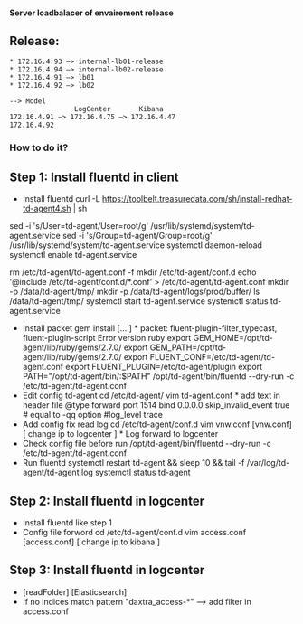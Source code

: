 #### Server loadbalacer of envairement  release

## Release:
    * 172.16.4.93 —> internal-lb01-release
    * 172.16.4.94 —> internal-lb02-release
    * 172.16.4.91 —> lb01
    * 172.16.4.92 —> lb02

    --> Model
                    LogCenter		Kibana
    172.16.4.91 —> 172.16.4.75 —> 172.16.4.47
    172.16.4.92

### How to do it?
## Step 1: Install fluentd in client
 - Install fluentd
curl -L https://toolbelt.treasuredata.com/sh/install-redhat-td-agent4.sh | sh

sed -i 's/User=td-agent/User=root/g' /usr/lib/systemd/system/td-agent.service
sed -i 's/Group=td-agent/Group=root/g' /usr/lib/systemd/system/td-agent.service
systemctl daemon-reload
systemctl enable td-agent.service

rm /etc/td-agent/td-agent.conf -f
mkdir /etc/td-agent/conf.d
echo '@include /etc/td-agent/conf.d/*.conf' > /etc/td-agent/td-agent.conf
mkdir -p /data/td-agent/tmp/
mkdir -p /data/td-agent/logs/prod/buffer/
ls /data/td-agent/tmp/
systemctl start td-agent.service
systemctl status td-agent.service
 - Install packet
        gem install [....]
            * packet: fluent-plugin-filter_typecast, fluent-plugin-script
        Error version ruby
export GEM_HOME=/opt/td-agent/lib/ruby/gems/2.7.0/
export GEM_PATH=/opt/td-agent/lib/ruby/gems/2.7.0/
export FLUENT_CONF=/etc/td-agent/td-agent.conf
export FLUENT_PLUGIN=/etc/td-agent/plugin
export PATH="/opt/td-agent/bin/:$PATH"
/opt/td-agent/bin/fluentd --dry-run -c /etc/td-agent/td-agent.conf
 - Edit config td-agent
        cd /etc/td-agent/
        vim td-agent.conf
            * add text in header file
                <source>
                    @type forward
                    port 1514
                    bind 0.0.0.0
                    skip_invalid_event true
                </source>
                <system>
                    # equal to -qq option
                    #log_level trace
                </system>  
 - Add config fix read log
        cd /etc/td-agent/conf.d
        vim vnw.conf [vnw.conf] [ change ip to logcenter ]
            * Log forward to logcenter
 - Check config file before run
        /opt/td-agent/bin/fluentd --dry-run -c /etc/td-agent/td-agent.conf
 - Run fluentd
        systemctl restart td-agent  && sleep 10 && tail -f /var/log/td-agent/td-agent.log
        systemctl status td-agent 
## Step 2: Install fluentd in logcenter
 - Install fluentd like step 1
 - Config file forword
        cd /etc/td-agent/conf.d
        vim access.conf [access.conf] [ change ip to kibana ]
## Step 3: Install fluentd in logcenter
 - [readFolder] [Elasticsearch]
 - If no indices match pattern "daxtra_access-*" --> add filter in access.conf